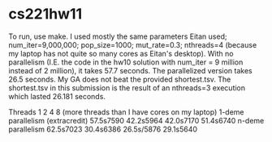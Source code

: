 # cs221hw11
To run, use make.
I used mostly the same parameters Eitan used; num_iter=9,000,000; pop_size=1000; mut_rate=0.3; nthreads=4 (because my laptop has not quite so many cores as Eitan's desktop). With no parallelism (I.E. the code in the hw10 solution with num_iter = 9 million instead of 2 million), it takes 57.7 seconds. The parallelized version takes 26.5 seconds. My GA does not beat the provided shortest.tsv. The shortest.tsv in this submission is the result of an nthreads=3 execution which lasted 26.181 seconds.

Threads						1			2			4			8 (more threads than I have cores on my laptop)
1-deme parallelism (extracredit)	57.5s7590		42.2s5964		42.0s7170		51.4s6740
n-deme parallelism 				62.5s7023		30.4s6386		26.5s/5876	29.1s5640